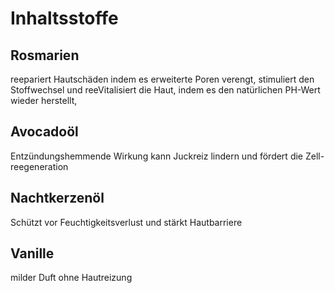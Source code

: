 # Inhaltsstoffe
## Rosmarien
reepariert Hautschäden indem es erweiterte Poren verengt, stimuliert den Stoffwechsel und reeVitalisiert die Haut, indem es den natürlichen PH-Wert wieder herstellt,
## Avocadoöl
Entzündungshemmende Wirkung kann Juckreiz lindern und fördert die Zell- reegeneration
## Nachtkerzenöl 
Schützt vor Feuchtigkeitsverlust und stärkt Hautbarriere
## Vanille
milder Duft ohne Hautreizung

